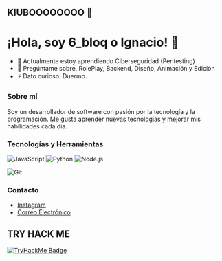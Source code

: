 ## KIUBOOOOOOOO 👋
# ¡Hola, soy 6_bloq o Ignacio! 👋

<!-- - 🔭 Actualmente estoy trabajando en B.A.H (Beas And Honey)-->
- 🌱 Actualmente estoy aprendiendo Ciberseguridad (Pentesting)
- 💬 Pregúntame sobre, RolePlay, Backend, Diseño, Animación y Edición
- ⚡ Dato curioso: Duermo.

### Sobre mí
Soy un desarrollador de software con pasión por la tecnología y la programación. Me gusta aprender nuevas tecnologías y mejorar mis habilidades cada día.

### Tecnologías y Herramientas
![JavaScript](https://img.shields.io/badge/-JavaScript-F7DF1E?style=flat-square&logo=javascript&logoColor=black)
![Python](https://img.shields.io/badge/-Python-3776AB?style=flat-square&logo=python&logoColor=white)
![Node.js](https://img.shields.io/badge/-Node.js-339933?style=flat-square&logo=node.js&logoColor=white)

![Git](https://img.shields.io/badge/-Git-F05032?style=flat-square&logo=git&logoColor=white)

### Contacto
- [Instagram](https://www.instagram.com/6_bloq)
- [Correo Electrónico](mailto:supernsprivado@gmail.com)

## TRY HACK ME
[![TryHackMe Badge](https://tryhackme.com/api/v2/badges/public-profile?userPublicId=4384907)](https://tryhackme.com/p/4384907)

<!--
![React](https://img.shields.io/badge/-React-61DAFB?style=flat-square&logo=react&logoColor=black)
![GitHub stats](https://github-readme-stats.vercel.app/api?username=tuusuario&show_icons=true&theme=radical)
![Top Langs](https://github-readme-stats.vercel.app/api/top-langs/?username=tuusuario&layout=compact&theme=radical)
